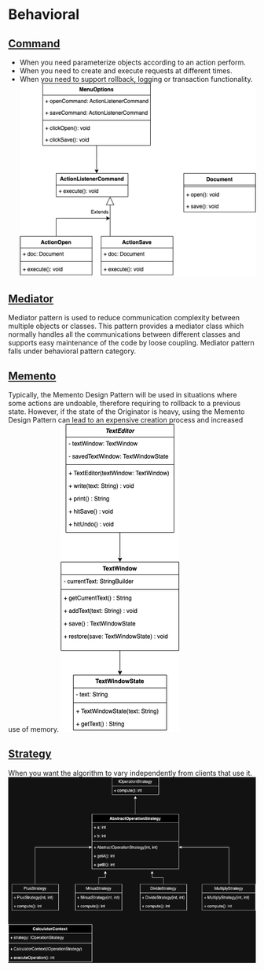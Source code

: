 # Behavioral
## [Command](command)
- When you need parameterize objects according to an action perform.
- When you need to create and execute requests at different times.
- When you need to support rollback, logging or transaction functionality.
![commande.png](command/commande.png)
## [Mediator](mediator)
Mediator pattern is used to reduce communication complexity between multiple objects or classes. This pattern provides a mediator class which normally handles all the communications between different classes and supports easy maintenance of the code by loose coupling. Mediator pattern falls under behavioral pattern category.

## [Memento](memento)
Typically, the Memento Design Pattern will be used in situations where some actions are undoable, therefore requiring to rollback to a previous state. However, if the state of the Originator is heavy, using the Memento Design Pattern can lead to an expensive creation process and increased use of memory.
![memento.png](memento/memento.png)
## [Strategy](strategy)
When you want the algorithm to vary independently from clients that use it.
![strategy.drawio.png](strategy/strategy.drawio.png)